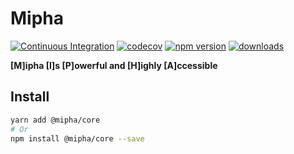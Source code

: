 # Mipha

[![Continuous Integration](https://github.com/MiphaIO/Mipha/actions/workflows/ci.yml/badge.svg)](https://github.com/MiphaIO/Mipha/actions/workflows/ci.yml)
[![codecov](https://codecov.io/gh/MiphaIO/Mipha/branch/main/graph/badge.svg)](https://codecov.io/gh/MiphaIO/Mipha)
[![npm version](https://badge.fury.io/js/%40mipha%2Fcore.svg)](https://badge.fury.io/js/%40mipha%2Fcore)
[![downloads](https://img.shields.io/npm/dm/@mipha/core.svg)](https://www.npmjs.com/package/@mipha/core)

<!-- spell-checker: disable-next-line -->
**[M]ipha [I]s [P]owerful and [H]ighly [A]ccessible**

## Install

```sh
yarn add @mipha/core
# Or
npm install @mipha/core --save
```
